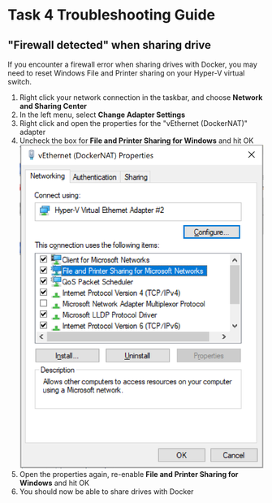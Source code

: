 # Task 4 Troubleshooting Guide

## "Firewall detected" when sharing drive

If you encounter a firewall error when sharing drives with Docker, you may need to reset Windows File and Printer sharing on your Hyper-V virtual switch.

1. Right click your network connection in the taskbar, and choose **Network and Sharing Center**
2. In the left menu, select **Change Adapter Settings**
3. Right click and open the properties for the "vEthernet (DockerNAT)" adapter
4. Uncheck the box for **File and Printer Sharing for Windows** and hit OK
![](images/troubleshooting-fileshare.png)
5. Open the properties again, re-enable **File and Printer Sharing for Windows** and hit OK
6. You should now be able to share drives with Docker